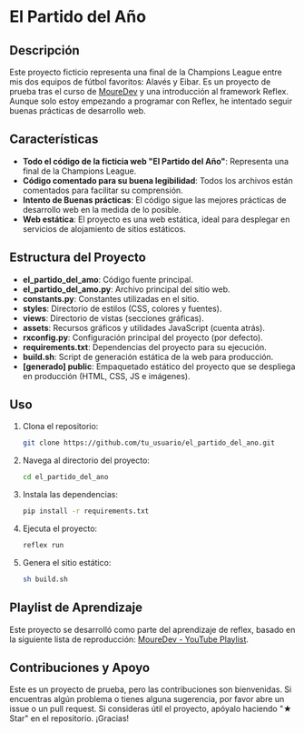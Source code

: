# El Partido del Año

## Descripción

Este proyecto ficticio representa una final de la Champions League entre mis dos equipos de fútbol favoritos: Alavés y Eibar. Es un proyecto de prueba tras el curso de [MoureDev](https://www.youtube.com/playlist?list=PLNdFk2_brsRdgQXLIlKBXQDeRf3qvXVU_) y una introducción al framework Reflex. Aunque solo estoy empezando a programar con Reflex, he intentado seguir buenas prácticas de desarrollo web.

## Características

- **Todo el código de la ficticia web "El Partido del Año"**: Representa una final de la Champions League.
- **Código comentado para su buena legibilidad**: Todos los archivos están comentados para facilitar su comprensión.
- **Intento de Buenas prácticas**: El código sigue las mejores prácticas de desarrollo web en la medida de lo posible.
- **Web estática**: El proyecto es una web estática, ideal para desplegar en servicios de alojamiento de sitios estáticos.

## Estructura del Proyecto

- **el_partido_del_amo**: Código fuente principal.
- **el_partido_del_amo.py**: Archivo principal del sitio web.
- **constants.py**: Constantes utilizadas en el sitio.
- **styles**: Directorio de estilos (CSS, colores y fuentes).
- **views**: Directorio de vistas (secciones gráficas).
- **assets**: Recursos gráficos y utilidades JavaScript (cuenta atrás).
- **rxconfig.py**: Configuración principal del proyecto (por defecto).
- **requirements.txt**: Dependencias del proyecto para su ejecución.
- **build.sh**: Script de generación estática de la web para producción.
- **[generado] public**: Empaquetado estático del proyecto que se despliega en producción (HTML, CSS, JS e imágenes).

## Uso

1. Clona el repositorio:
   ```bash
   git clone https://github.com/tu_usuario/el_partido_del_ano.git
2. Navega al directorio del proyecto:
   ```bash
   cd el_partido_del_ano
3. Instala las dependencias:
   ```bash
   pip install -r requirements.txt
4. Ejecuta el proyecto:
   ```bash
   reflex run
4. Genera el sitio estático:
   ```bash
   sh build.sh

## Playlist de Aprendizaje

Este proyecto se desarrolló como parte del aprendizaje de reflex, basado en la siguiente lista de reproducción: [MoureDev - YouTube Playlist](https://www.youtube.com/playlist?list=PLNdFk2_brsRdgQXLIlKBXQDeRf3qvXVU_).

## Contribuciones y Apoyo

Este es un proyecto de prueba, pero las contribuciones son bienvenidas. Si encuentras algún problema o tienes alguna sugerencia, por favor abre un issue o un pull request.
Si consideras útil el proyecto, apóyalo haciendo "★ Star" en el repositorio. ¡Gracias!

